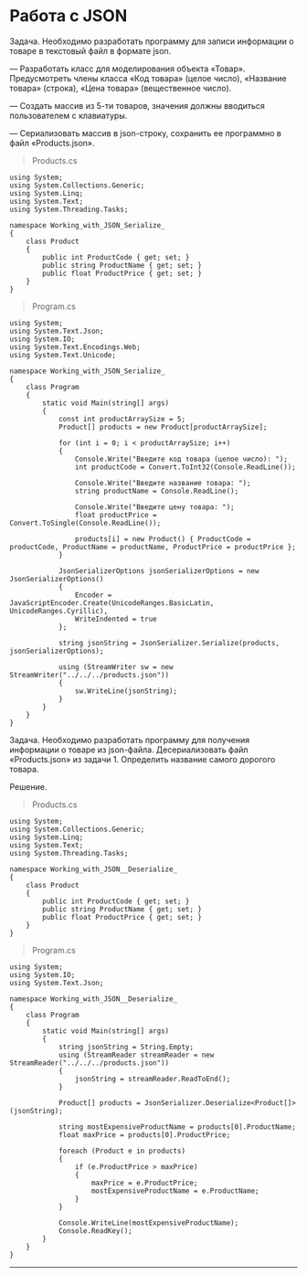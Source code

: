 # Работа с JSON

Задача. Необходимо разработать программу для записи информации о товаре в текстовый файл в формате json.

— Разработать класс для моделирования объекта «Товар». Предусмотреть члены класса «Код товара» (целое число), «Название товара» (строка), «Цена товара» (вещественное число).

— Создать массив из 5-ти товаров, значения должны вводиться пользователем с клавиатуры.

— Сериализовать массив в json-строку, сохранить ее программно в файл «Products.json».

> Products.cs
```
using System;
using System.Collections.Generic;
using System.Linq;
using System.Text;
using System.Threading.Tasks;

namespace Working_with_JSON_Serialize_
{
    class Product
    {
        public int ProductCode { get; set; }
        public string ProductName { get; set; }
        public float ProductPrice { get; set; }
    }
}
```

> Program.cs
```
using System;
using System.Text.Json;
using System.IO;
using System.Text.Encodings.Web;
using System.Text.Unicode;

namespace Working_with_JSON_Serialize_
{
    class Program
    {
        static void Main(string[] args)
        {
            const int productArraySize = 5;
            Product[] products = new Product[productArraySize];

            for (int i = 0; i < productArraySize; i++)
            {
                Console.Write("Введите код товара (целое число): ");
                int productCode = Convert.ToInt32(Console.ReadLine());

                Console.Write("Введите название товара: ");
                string productName = Console.ReadLine();

                Console.Write("Введите цену товара: ");
                float productPrice = Convert.ToSingle(Console.ReadLine());

                products[i] = new Product() { ProductCode = productCode, ProductName = productName, ProductPrice = productPrice };
            }

            JsonSerializerOptions jsonSerializerOptions = new JsonSerializerOptions()
            {
                Encoder = JavaScriptEncoder.Create(UnicodeRanges.BasicLatin, UnicodeRanges.Cyrillic),
                WriteIndented = true
            };
            
            string jsonString = JsonSerializer.Serialize(products, jsonSerializerOptions);

            using (StreamWriter sw = new StreamWriter("../../../products.json"))
            {
                sw.WriteLine(jsonString);
            }
        }
    }
}
```
Задача. Необходимо разработать программу для получения информации о товаре из json-файла. Десериализовать файл «Products.json» из задачи 1. Определить название самого дорогого товара.

Решение.

> Products.cs
```
using System;
using System.Collections.Generic;
using System.Linq;
using System.Text;
using System.Threading.Tasks;

namespace Working_with_JSON__Deserialize_
{
    class Product
    {
        public int ProductCode { get; set; }
        public string ProductName { get; set; }
        public float ProductPrice { get; set; }
    }
}
```

> Program.cs
```
using System;
using System.IO;
using System.Text.Json;

namespace Working_with_JSON__Deserialize_
{
    class Program
    {
        static void Main(string[] args)
        {
            string jsonString = String.Empty;
            using (StreamReader streamReader = new StreamReader("../../../products.json"))
            {
                jsonString = streamReader.ReadToEnd();
            }

            Product[] products = JsonSerializer.Deserialize<Product[]>(jsonString);

            string mostExpensiveProductName = products[0].ProductName;
            float maxPrice = products[0].ProductPrice;

            foreach (Product e in products)
            {
                if (e.ProductPrice > maxPrice)
                {
                    maxPrice = e.ProductPrice;
                    mostExpensiveProductName = e.ProductName;
                }
            }

            Console.WriteLine(mostExpensiveProductName);
            Console.ReadKey();
        }
    }
}
```
___
